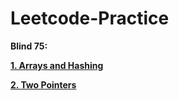 # Leetcode-Practice


**Blind 75:**

**[1. Arrays and Hashing](https://github.com/aindrila2412/Leetcode-Practice/tree/main/Arrays%20and%20Hashing)**

**[2. Two Pointers]()**
